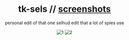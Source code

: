 <div align=center>

# tk-sels // [screenshots](https://imgur.com/a/xkoaWZx)

personal edit of that one selhud edit that a lot of spies use

![1](https://i.imgur.com/MCMiBLe.jpeg)
![2](https://i.imgur.com/78YAgjm.jpeg)

